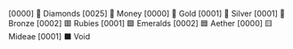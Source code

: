 [0000] 💠 Diamonds
[0025] 💸 Money
[0000] 🥇 Gold
[0001] 🥈 Silver
[0001] 🥉 Bronze
[0002] 🟥 Rubies
[0001] 🟩 Emeralds
[0002] 🟦 Aether
[0000] 🟨 Mideae
[0001] ⬛ Void